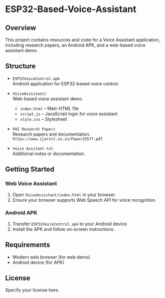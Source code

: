 # ESP32-Based-Voice-Assistant

## Overview

This project contains resources and code for a Voice Assistant application, including research papers, an Android APK, and a web-based voice assistant demo.

## Structure

- `ESP32VoiceControl.apk`  
  Android application for ESP32-based voice control.

- `VoiceAssistant/`  
  Web-based voice assistant demo.
  - `index.html` – Main HTML file
  - `script.js` – JavaScript logic for voice assistant
  - `style.css` – Stylesheet

- `PAI Research Paper/`  
  Research papers and documentation.
 `https://www.ijarsct.co.in/Paper25577.pdf`

- `Voice Assitant.txt`  
  Additional notes or documentation.

## Getting Started

### Web Voice Assistant

1. Open `VoiceAssistant/index.html` in your browser.
2. Ensure your browser supports Web Speech API for voice recognition.

### Android APK

1. Transfer `ESP32VoiceControl.apk` to your Android device.
2. Install the APK and follow on-screen instructions.

## Requirements

- Modern web browser (for web demo)
- Android device (for APK)

## License

Specify your license here.
